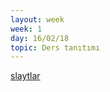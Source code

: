 ```yaml
---
layout: week
week: 1
day: 16/02/18
topic: Ders tanıtımı
---
```

[slaytlar](../files/bca605-ai/bca605-lecture1.pdf)
